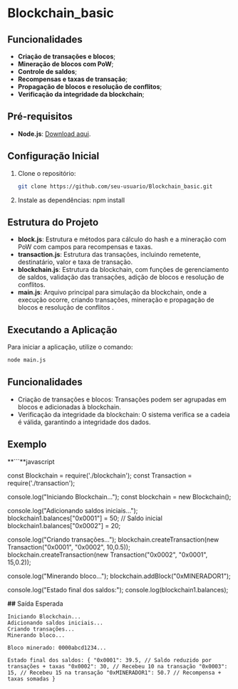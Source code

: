 # Blockchain_basic
## Funcionalidades
- **Criação de transações e blocos**;
- **Mineração de blocos com PoW**;
- **Controle de saldos**;
- **Recompensas e taxas de transação**;
- **Propagação de blocos e resolução de conflitos**;
- **Verificação da integridade da blockchain**;

## Pré-requisitos
- **Node.js**: [Download aqui](https://nodejs.org/).

## Configuração Inicial
1. Clone o repositório:
   ```bash
   git clone https://github.com/seu-usuario/Blockchain_basic.git
2. Instale as dependências:
    npm install

## Estrutura do Projeto
- **block.js**: Estrutura e métodos para cálculo do hash e a mineração com PoW com campos para recompensas e taxas.
- **transaction.js**: Estrutura das transações, incluindo remetente, destinatário, valor e taxa de transação.
- **blockchain.js**: Estrutura da blockchain, com funções de gerenciamento de saldos, validação das transações, adição de blocos e resolução de conflitos.
- **main.js**: Arquivo principal para simulação da blockchain, onde a execução ocorre, criando transações, mineração e propagação de blocos e resolução de conflitos .

## Executando a Aplicação
Para iniciar a aplicação, utilize o comando:
   ```bash
   node main.js
```

## Funcionalidades
- Criação de transações e blocos: Transações podem ser agrupadas em blocos e adicionadas à blockchain.
- Verificação da integridade da blockchain: O sistema verifica se a cadeia é válida, garantindo a integridade dos dados.

## Exemplo

**```**javascript

const Blockchain = require('./blockchain');
const Transaction = require('./transaction');

console.log("Iniciando Blockchain...");
const blockchain = new Blockchain();

console.log("Adicionando saldos iniciais...");
blockchain1.balances["0x0001"] = 50; // Saldo inicial
blockchain1.balances["0x0002"] = 20;

console.log("Criando transações...");
blockchain.createTransaction(new Transaction("0x0001", "0x0002", 10,0.5));
blockchain.createTransaction(new Transaction("0x0002", "0x0001", 15,0.2));

console.log("Minerando bloco...");
blockchain.addBlock("0xMINERADOR1");

console.log("Estado final dos saldos:");
console.log(blockchain1.balances);

**##** Saída Esperada

```
Iniciando Blockchain... 
Adicionando saldos iniciais... 
Criando transações... 
Minerando bloco... 

Bloco minerado: 0000abcd1234...

Estado final dos saldos: { "0x0001": 39.5, // Saldo reduzido por transações + taxas "0x0002": 30, // Recebeu 10 na transação "0x0003": 15, // Recebeu 15 na transação "0xMINERADOR1": 50.7 // Recompensa + taxas somadas }
```